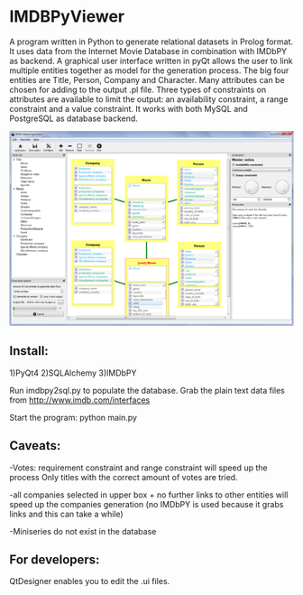 # IMDBPyViewer
A program written in Python to generate relational datasets in Prolog format. It uses data from the Internet Movie Database in combination with IMDbPY as backend. A graphical user interface written in pyQt allows the user to link multiple entities together as model for the generation process. The big four entities are Title, Person, Company and Character. Many attributes can be chosen for adding to the output .pl file. Three types of constraints on attributes are available to limit the output: an availability constraint, a range constraint and a value constraint. It works with both MySQL and PostgreSQL as database backend.

![Sample Image](https://github.com/rpanda123/IMDBPyViewer/blob/main/IMDBPYsampleImage.png)

Install:
--------

1)PyQt4
2)SQLAlchemy
3)IMDbPY

Run imdbpy2sql.py to populate the database.
Grab the plain text data files from http://www.imdb.com/interfaces

Start the program:
python main.py

Caveats:
--------

-Votes: requirement constraint and range constraint will speed up the process
 Only titles with the correct amount of votes are tried.
 
-all companies selected in upper box + no further links to other entities
 will speed up the companies generation
 (no IMDbPY is used because it grabs links and this can take a while)
 
-Miniseries do not exist in the database

For developers:
---------------

QtDesigner enables you to edit the .ui files.
